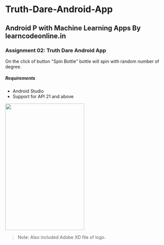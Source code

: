 # Truth-Dare-Android-App
## Android P with Machine Learning Apps By learncodeonline.in
### Assignment 02: Truth Dare Android App

On the click of button "Spin Bottle" bottle will spin with random number of degree.

##### Requirements
- Android Studio
- Support for API 21 and above 

<img src="TruthDareGif.gif" width="250" height="400" />

>Note: Also included Adobe XD file of logo.
